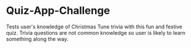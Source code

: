 # Quiz-App-Challenge
Tests user's knowledge of Christmas Tune trivia with this fun and festive quiz.  Trivia questions are not common knowledge so user is likely to learn something along the way.
